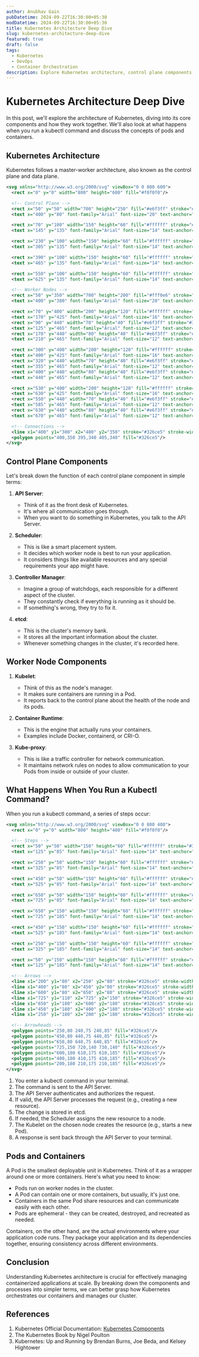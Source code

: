 ```yaml
---
author: Anubhav Gain
pubDatetime: 2024-09-22T16:30:00+05:30
modDatetime: 2024-09-22T16:30:00+05:30
title: Kubernetes Architecture Deep Dive
slug: kubernetes-architecture-deep-dive
featured: true
draft: false
tags:
  - Kubernetes
  - DevOps
  - Container Orchestration
description: Explore Kubernetes architecture, control plane components, and the flow of kubectl commands, with easy-to-understand explanations and diagrams.
---
```


# Kubernetes Architecture Deep Dive

In this post, we'll explore the architecture of Kubernetes, diving into its core components and how they work together. We'll also look at what happens when you run a kubectl command and discuss the concepts of pods and containers.

## Kubernetes Architecture

Kubernetes follows a master-worker architecture, also known as the control plane and data plane.

```svg
<svg xmlns="http://www.w3.org/2000/svg" viewBox="0 0 800 600">
  <rect x="0" y="0" width="800" height="600" fill="#f0f0f0"/>

  <!-- Control Plane -->
  <rect x="50" y="50" width="700" height="250" fill="#e6f3ff" stroke="#326ce5" stroke-width="2"/>
  <text x="400" y="80" font-family="Arial" font-size="20" text-anchor="middle" fill="#326ce5">Control Plane</text>

  <rect x="70" y="100" width="150" height="60" fill="#ffffff" stroke="#326ce5" stroke-width="2"/>
  <text x="145" y="135" font-family="Arial" font-size="14" text-anchor="middle">API Server</text>

  <rect x="230" y="100" width="150" height="60" fill="#ffffff" stroke="#326ce5" stroke-width="2"/>
  <text x="305" y="135" font-family="Arial" font-size="14" text-anchor="middle">Scheduler</text>

  <rect x="390" y="100" width="150" height="60" fill="#ffffff" stroke="#326ce5" stroke-width="2"/>
  <text x="465" y="135" font-family="Arial" font-size="14" text-anchor="middle">Controller Manager</text>

  <rect x="550" y="100" width="150" height="60" fill="#ffffff" stroke="#326ce5" stroke-width="2"/>
  <text x="625" y="135" font-family="Arial" font-size="14" text-anchor="middle">etcd</text>

  <!-- Worker Nodes -->
  <rect x="50" y="350" width="700" height="200" fill="#fff0e6" stroke="#326ce5" stroke-width="2"/>
  <text x="400" y="380" font-family="Arial" font-size="20" text-anchor="middle" fill="#326ce5">Worker Nodes</text>

  <rect x="70" y="400" width="200" height="120" fill="#ffffff" stroke="#326ce5" stroke-width="2"/>
  <text x="170" y="425" font-family="Arial" font-size="16" text-anchor="middle">Worker Node 1</text>
  <rect x="90" y="440" width="70" height="40" fill="#e6f3ff" stroke="#326ce5" stroke-width="2"/>
  <text x="125" y="465" font-family="Arial" font-size="12" text-anchor="middle">Pod</text>
  <rect x="170" y="440" width="80" height="40" fill="#e6f3ff" stroke="#326ce5" stroke-width="2"/>
  <text x="210" y="465" font-family="Arial" font-size="12" text-anchor="middle">Kubelet</text>

  <rect x="300" y="400" width="200" height="120" fill="#ffffff" stroke="#326ce5" stroke-width="2"/>
  <text x="400" y="425" font-family="Arial" font-size="16" text-anchor="middle">Worker Node 2</text>
  <rect x="320" y="440" width="70" height="40" fill="#e6f3ff" stroke="#326ce5" stroke-width="2"/>
  <text x="355" y="465" font-family="Arial" font-size="12" text-anchor="middle">Pod</text>
  <rect x="400" y="440" width="80" height="40" fill="#e6f3ff" stroke="#326ce5" stroke-width="2"/>
  <text x="440" y="465" font-family="Arial" font-size="12" text-anchor="middle">Kubelet</text>

  <rect x="530" y="400" width="200" height="120" fill="#ffffff" stroke="#326ce5" stroke-width="2"/>
  <text x="630" y="425" font-family="Arial" font-size="16" text-anchor="middle">Worker Node 3</text>
  <rect x="550" y="440" width="70" height="40" fill="#e6f3ff" stroke="#326ce5" stroke-width="2"/>
  <text x="585" y="465" font-family="Arial" font-size="12" text-anchor="middle">Pod</text>
  <rect x="630" y="440" width="80" height="40" fill="#e6f3ff" stroke="#326ce5" stroke-width="2"/>
  <text x="670" y="465" font-family="Arial" font-size="12" text-anchor="middle">Kubelet</text>

  <!-- Connections -->
  <line x1="400" y1="300" x2="400" y2="350" stroke="#326ce5" stroke-width="2"/>
  <polygon points="400,350 395,340 405,340" fill="#326ce5"/>
</svg>

```

## Control Plane Components

Let's break down the function of each control plane component in simple terms:

1. **API Server**:

   - Think of it as the front desk of Kubernetes.
   - It's where all communication goes through.
   - When you want to do something in Kubernetes, you talk to the API Server.

2. **Scheduler**:

   - This is like a smart placement system.
   - It decides which worker node is best to run your application.
   - It considers things like available resources and any special requirements your app might have.

3. **Controller Manager**:

   - Imagine a group of watchdogs, each responsible for a different aspect of the cluster.
   - They constantly check if everything is running as it should be.
   - If something's wrong, they try to fix it.

4. **etcd**:
   - This is the cluster's memory bank.
   - It stores all the important information about the cluster.
   - Whenever something changes in the cluster, it's recorded here.

## Worker Node Components

1. **Kubelet**:

   - Think of this as the node's manager.
   - It makes sure containers are running in a Pod.
   - It reports back to the control plane about the health of the node and its pods.

2. **Container Runtime**:

   - This is the engine that actually runs your containers.
   - Examples include Docker, containerd, or CRI-O.

3. **Kube-proxy**:
   - This is like a traffic controller for network communication.
   - It maintains network rules on nodes to allow communication to your Pods from inside or outside of your cluster.

## What Happens When You Run a Kubectl Command?

When you run a kubectl command, a series of steps occur:

```svg
<svg xmlns="http://www.w3.org/2000/svg" viewBox="0 0 800 400">
  <rect x="0" y="0" width="800" height="400" fill="#f0f0f0"/>

  <!-- Steps -->
  <rect x="50" y="50" width="150" height="60" fill="#ffffff" stroke="#326ce5" stroke-width="2" rx="10"/>
  <text x="125" y="85" font-family="Arial" font-size="14" text-anchor="middle">1. kubectl command</text>

  <rect x="250" y="50" width="150" height="60" fill="#ffffff" stroke="#326ce5" stroke-width="2" rx="10"/>
  <text x="325" y="85" font-family="Arial" font-size="14" text-anchor="middle">2. API Server receives request</text>

  <rect x="450" y="50" width="150" height="60" fill="#ffffff" stroke="#326ce5" stroke-width="2" rx="10"/>
  <text x="525" y="85" font-family="Arial" font-size="14" text-anchor="middle">3. Authentication &amp; Authorization</text>

  <rect x="650" y="50" width="150" height="60" fill="#ffffff" stroke="#326ce5" stroke-width="2" rx="10"/>
  <text x="725" y="85" font-family="Arial" font-size="14" text-anchor="middle">4. Validation</text>

  <rect x="650" y="150" width="150" height="60" fill="#ffffff" stroke="#326ce5" stroke-width="2" rx="10"/>
  <text x="725" y="185" font-family="Arial" font-size="14" text-anchor="middle">5. Resource creation/update in etcd</text>

  <rect x="450" y="150" width="150" height="60" fill="#ffffff" stroke="#326ce5" stroke-width="2" rx="10"/>
  <text x="525" y="185" font-family="Arial" font-size="14" text-anchor="middle">6. Scheduler assigns node</text>

  <rect x="250" y="150" width="150" height="60" fill="#ffffff" stroke="#326ce5" stroke-width="2" rx="10"/>
  <text x="325" y="185" font-family="Arial" font-size="14" text-anchor="middle">7. Kubelet creates pod</text>

  <rect x="50" y="150" width="150" height="60" fill="#ffffff" stroke="#326ce5" stroke-width="2" rx="10"/>
  <text x="125" y="185" font-family="Arial" font-size="14" text-anchor="middle">8. Response to user</text>

  <!-- Arrows -->
  <line x1="200" y1="80" x2="250" y2="80" stroke="#326ce5" stroke-width="2"/>
  <line x1="400" y1="80" x2="450" y2="80" stroke="#326ce5" stroke-width="2"/>
  <line x1="600" y1="80" x2="650" y2="80" stroke="#326ce5" stroke-width="2"/>
  <line x1="725" y1="110" x2="725" y2="150" stroke="#326ce5" stroke-width="2"/>
  <line x1="650" y1="180" x2="600" y2="180" stroke="#326ce5" stroke-width="2"/>
  <line x1="450" y1="180" x2="400" y2="180" stroke="#326ce5" stroke-width="2"/>
  <line x1="250" y1="180" x2="200" y2="180" stroke="#326ce5" stroke-width="2"/>

  <!-- Arrowheads -->
  <polygon points="250,80 240,75 240,85" fill="#326ce5"/>
  <polygon points="450,80 440,75 440,85" fill="#326ce5"/>
  <polygon points="650,80 640,75 640,85" fill="#326ce5"/>
  <polygon points="725,150 720,140 730,140" fill="#326ce5"/>
  <polygon points="600,180 610,175 610,185" fill="#326ce5"/>
  <polygon points="400,180 410,175 410,185" fill="#326ce5"/>
  <polygon points="200,180 210,175 210,185" fill="#326ce5"/>
</svg>

```

1. You enter a kubectl command in your terminal.
2. The command is sent to the API Server.
3. The API Server authenticates and authorizes the request.
4. If valid, the API Server processes the request (e.g., creating a new resource).
5. The change is stored in etcd.
6. If needed, the Scheduler assigns the new resource to a node.
7. The Kubelet on the chosen node creates the resource (e.g., starts a new Pod).
8. A response is sent back through the API Server to your terminal.

## Pods and Containers

A Pod is the smallest deployable unit in Kubernetes. Think of it as a wrapper around one or more containers. Here's what you need to know:

- Pods run on worker nodes in the cluster.
- A Pod can contain one or more containers, but usually, it's just one.
- Containers in the same Pod share resources and can communicate easily with each other.
- Pods are ephemeral - they can be created, destroyed, and recreated as needed.

Containers, on the other hand, are the actual environments where your application code runs. They package your application and its dependencies together, ensuring consistency across different environments.

## Conclusion

Understanding Kubernetes architecture is crucial for effectively managing containerized applications at scale. By breaking down the components and processes into simpler terms, we can better grasp how Kubernetes orchestrates our containers and manages our cluster.

## References

1. Kubernetes Official Documentation: [Kubernetes Components](https://kubernetes.io/docs/concepts/overview/components/)
2. The Kubernetes Book by Nigel Poulton
3. Kubernetes: Up and Running by Brendan Burns, Joe Beda, and Kelsey Hightower

```

```
